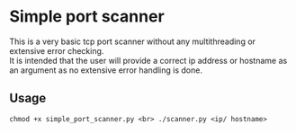 # Simple port scanner

This is a very basic tcp port scanner without any multithreading or extensive error checking. <br>
It is intended that the user will provide a correct ip address or hostname as an argument as no extensive error handling is done. <br>

## Usage
``
chmod +x simple_port_scanner.py <br>
./scanner.py <ip/ hostname>
``
